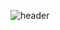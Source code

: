 ![header](https://capsule-render.vercel.app/api?type=venom&color=20:00FFFF,100:CCCCFF&height=300&section=header&text=Welcome%20:%29&fontSize=90&fontColor=50C8)
